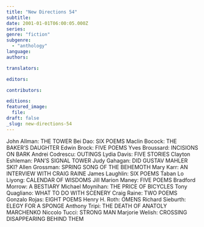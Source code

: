 ```yaml
---
title: "New Directions 54"
subtitle:
date: 2001-01-01T06:00:05.000Z
series:
genre: "fiction"
subgenre:
  - "anthology"
language:
authors:

translators:

editors:

contributors:

editions:
featured_image:
  file:
draft: false
_slug: new-directions-54
---
```


John Allman: THE TOWER Bei Dao: SIX POEMS Maclin Bocock: THE BAKER’S DAUGHTER Edwin Brock: FIVE POEMS Yves Broussard: INCISIONS ON BARK Andrei Codrescu: OUTINGS Lydia Davis: FIVE STORIES Clayton Eshleman: PAN’S SIGNAL TOWER Judy Gahagan: DID GUSTAV MAHLER SKI? Allen Grossman: SPRING SONG OF THE BEHEMOTH Mary Karr: AN INTERVIEW WITH CRAIG RAINE James Laughlin: SIX POEMS Taban Lo Liyong: CALENDAR OF WISDOMS Jill Marion Maney: FIVE POEMS Bradford Morrow: A BESTIARY Michael Moynihan: THE PRICE OF BICYCLES Tony Quagliano: WHAT TO DO WITH SCENERY Craig Raine: TWO POEMS Gonzalo Rojas: EIGHT POEMS Henry H. Roth: OMENS Richard Sieburth: ELEGY FOR A SPONGE Anthony Tripi: THE DEATH OF ANATOLY MARCHENKO Niccolo Tucci: STRONG MAN Marjorie Welish: CROSSING DISAPPEARING BEHIND THEM

